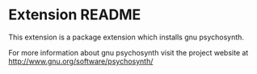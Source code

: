 # Extension README

This extension is a package extension which installs gnu psychosynth.

For more information about gnu psychosynth visit the project website at
http://www.gnu.org/software/psychosynth/


